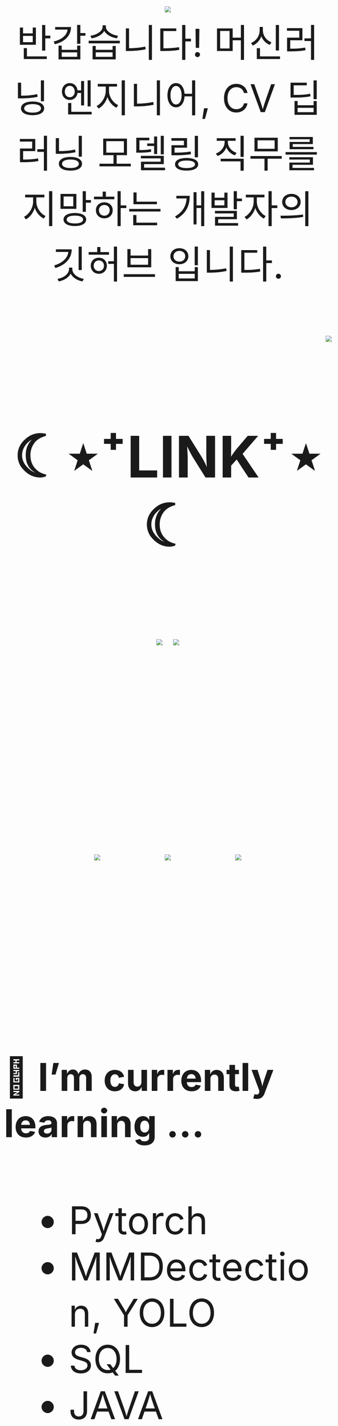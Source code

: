 

<div align="center">
<img src="https://capsule-render.vercel.app/api?type=waving&color=timeGradient&height=300&section=header&text=JAMONG%205&fontSize=90" /> <br>
<body style="font-size:100px">반갑습니다! 머신러닝 엔지니어, CV 딥러닝 모델링 직무를 지망하는 개발자의 깃허브 입니다.</body> <br><br>
</div>
<div align="right">
  <img src="https://hits.seeyoufarm.com/api/count/incr/badge.svg?url=https%3A%2F%2Fgithub.com%2Fjennifer060697&count_bg=%23708FD3&title_bg=%23515151&icon=ghostery.svg&icon_color=%23E7E7E7&title=HITS%21%21&edge_flat=false"/>
</div>

<h2 align="center">☾⋆⁺LINK⁺⋆☾</h2>
<div align="center">
  <a href="https://jamong-5.tistory.com/"><img src="https://img.shields.io/badge/DailyBlog-09B3AF?style=flat-square&logo=Tistory&logoColor=white&link=https://jamong-5.tistory.com/"/></a>
<!--   <a href="https://www.kaggle.com/jamong5"><img src="https://img.shields.io/badge/Kaggle-20BEFF?style=flat-square&logo=Kaggle&logoColor=white&link=https://www.kaggle.com/jamong5"/></a> -->
  <a href="mailto:oennifer060697@gmail.com"><img src="https://img.shields.io/badge/Email-FF4785?style=flat-square&logo=Gmail&logoColor=white&link=mailto:oennifer060697@gmail.com"/></a>
</div>

<!-- <h2 align="center">☾⋆⁺Available⁺⋆☾</h2>
<div align="center">
  <img src="https://img.shields.io/badge/Python-00B1E7?logo=Python&logoColor=white"/>
  <img src="https://img.shields.io/badge/C++-00599C?logo=C%2B%2B&logoColor=white"/>
  <img src="https://img.shields.io/badge/C-000000?logo=C&logoColor=white"/>
</div> -->

<br><br>

<div align="center">
  <img src = "https://github-readme-stats.vercel.app/api?username=jennifer060697&theme=great-gatsby&show_icons=true">
  <t>&nbsp;&nbsp;&nbsp;&nbsp;</t>
  <img src = "http://mazassumnida.wtf/api/v2/generate_badge?boj=jennifer0606">
  <t>&nbsp;&nbsp;&nbsp;&nbsp;</t>
  <img src = "https://github-readme-stats.vercel.app/api/top-langs/?username=jennifer060697&layout=compact">
</div>

<br><br>

#### 🌱 I’m currently learning ...
- Pytorch
- MMDectection, YOLO
- SQL
- JAVA

<br><br>
#### 🌱 My Latest Posts

 - [6월 8일 - 백준 #2166 - [G5] 다각형의 면적 : 신발끈 공식](https://jamong-5.tistory.com/entry/%EB%B0%B1%EC%A4%80-2166-G5-%EB%8B%A4%EA%B0%81%ED%98%95%EC%9D%98-%EB%A9%B4%EC%A0%81-%EC%8B%A0%EB%B0%9C%EB%81%88-%EA%B3%B5%EC%8B%9D)
 - [6월 8일 - 프로그래머스 MySQL : [lv.3] 즐겨찾기가 가장 많은 식당 정보 출력하기](https://jamong-5.tistory.com/entry/%ED%94%84%EB%A1%9C%EA%B7%B8%EB%9E%98%EB%A8%B8%EC%8A%A4-MySQL-lv3-%EC%A6%90%EA%B2%A8%EC%B0%BE%EA%B8%B0%EA%B0%80-%EA%B0%80%EC%9E%A5-%EB%A7%8E%EC%9D%80-%EC%8B%9D%EB%8B%B9-%EC%A0%95%EB%B3%B4-%EC%B6%9C%EB%A0%A5%ED%95%98%EA%B8%B0)
 - [6월 8일 - 프로그래머스 MySQL : [lv.3] 없어진 기록 찾기](https://jamong-5.tistory.com/entry/%ED%94%84%EB%A1%9C%EA%B7%B8%EB%9E%98%EB%A8%B8%EC%8A%A4-MySQL-lv3-%EC%97%86%EC%96%B4%EC%A7%84-%EA%B8%B0%EB%A1%9D-%EC%B0%BE%EA%B8%B0)
 - [6월 7일 - 프로그래머스 MySQL : [lv.1] 평균 일일 대여 요금 구하기](https://jamong-5.tistory.com/entry/%ED%94%84%EB%A1%9C%EA%B7%B8%EB%9E%98%EB%A8%B8%EC%8A%A4-MySQL-lv1-%ED%8F%89%EA%B7%A0-%EC%9D%BC%EC%9D%BC-%EB%8C%80%EC%97%AC-%EC%9A%94%EA%B8%88-%EA%B5%AC%ED%95%98%EA%B8%B0)
 - [6월 7일 - 백준 #20529 - [S1] 가장 가까운 세 사람의 심리적 거리 : 비둘기집원리](https://jamong-5.tistory.com/entry/%EB%B0%B1%EC%A4%80-20529-S1-%EA%B0%80%EC%9E%A5-%EA%B0%80%EA%B9%8C%EC%9A%B4-%EC%84%B8-%EC%82%AC%EB%9E%8C%EC%9D%98-%EC%8B%AC%EB%A6%AC%EC%A0%81-%EA%B1%B0%EB%A6%AC-%EB%B9%84%EB%91%98%EA%B8%B0%EC%A7%91%EC%9B%90%EB%A6%AC)
 - [6월 7일 - [Git] reset : 수정 사항 되돌리기](https://jamong-5.tistory.com/entry/Git-reset-%EC%88%98%EC%A0%95-%EC%82%AC%ED%95%AD-%EB%90%98%EB%8F%8C%EB%A6%AC%EA%B8%B0)

